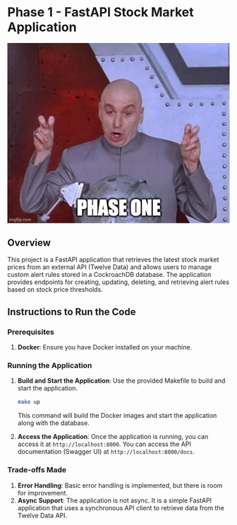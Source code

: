 # Phase 1 - FastAPI Stock Market Application

![phase_one](./imgs/phase-one.jpg)

## Overview

This project is a FastAPI application that retrieves the latest stock market prices from an external API (Twelve Data) and allows users to manage custom alert rules stored in a CockroachDB database. The application provides endpoints for creating, updating, deleting, and retrieving alert rules based on stock price thresholds.

## Instructions to Run the Code

### Prerequisites

1. **Docker**: Ensure you have Docker installed on your machine.

### Running the Application

1. **Build and Start the Application**: Use the provided Makefile to build and start the application.

   ```bash
   make up
   ```
   This command will build the Docker images and start the application along with the database.

2. **Access the Application**: Once the application is running, you can access it at `http://localhost:8000`. You can access the API documentation (Swagger UI) at `http://localhost:8000/docs`.

### Trade-offs Made

1. **Error Handling**: Basic error handling is implemented, but there is room for improvement.
2. **Async Support**: The application is not async. It is a simple FastAPI application that uses a synchronous API client to retrieve data from the Twelve Data API.
